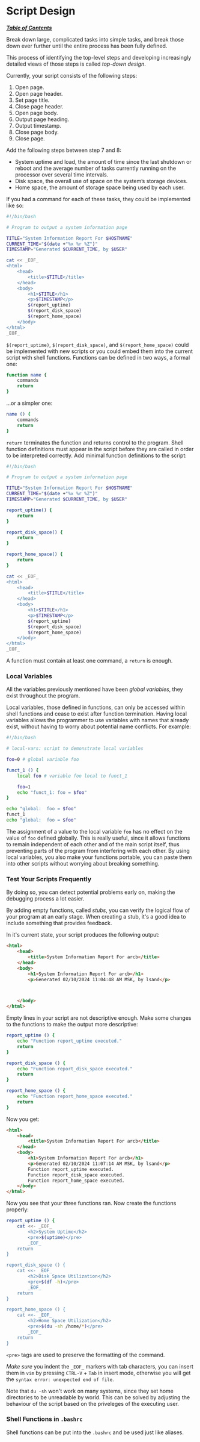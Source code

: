 # Script Design

[***Table of Contents***](./00-contents.md)

Break down large, complicated tasks into simple tasks, and break those down
ever further until the entire process has been fully defined.

This process of identifying the top-level steps and developing increasingly
detailed views of those steps is called *top-down design*.

Currently, your script consists of the following steps:

1. Open page.
2. Open page header.
3. Set page title.
4. Close page header.
5. Open page body.
6. Output page heading.
7. Output timestamp.
8. Close page body.
9. Close page.

Add the following steps between step 7 and 8:

- System uptime and load, the amount of time since the last shutdown or reboot
  and the average number of tasks currently running on the processor over
  several time intervals.
- Disk space, the overall use of space on the system’s storage devices.
- Home space, the amount of storage space being used by each user.

If you had a command for each of these tasks, they could be implemented like
so:

```bash
#!/bin/bash 

# Program to output a system information page 

TITLE="System Information Report For $HOSTNAME" 
CURRENT_TIME="$(date +"%x %r %Z")" 
TIMESTAMP="Generated $CURRENT_TIME, by $USER" 

cat << _EOF_ 
<html> 
    <head> 
        <title>$TITLE</title> 
    </head> 
    <body> 
        <h1>$TITLE</h1> 
        <p>$TIMESTAMP</p> 
        $(report_uptime)    
        $(report_disk_space)
        $(report_home_space)
    </body> 
</html> 
_EOF_
```

`$(report_uptime)`, `$(report_disk_space)`, and `$(report_home_space)` could be
implemented with new scripts or you could embed them into the current script
with shell functions. Functions can be defined in two ways, a formal one:
```bash
function name {
    commands
    return
}
```

...or a simpler one:
```bash
name () {
    commands
    return
}
```

`return` terminates the function and returns control to the program. Shell
function definitions must appear in the script before they are called in order
to be interpreted correctly. Add minimal function definitions to the script:

```bash
#!/bin/bash 

# Program to output a system information page 

TITLE="System Information Report For $HOSTNAME" 
CURRENT_TIME="$(date +"%x %r %Z")" 
TIMESTAMP="Generated $CURRENT_TIME, by $USER" 

report_uptime() {
    return
}

report_disk_space() {
    return
}

report_home_space() {
    return
}

cat << _EOF_ 
<html> 
    <head> 
        <title>$TITLE</title> 
    </head> 
    <body> 
        <h1>$TITLE</h1> 
        <p>$TIMESTAMP</p> 
        $(report_uptime)    
        $(report_disk_space)
        $(report_home_space)
    </body> 
</html> 
_EOF_
```

A function must contain at least one command, a `return` is enough.

### Local Variables

All the variables previously mentioned have been *global variables*, they exist
throughout the program.

Local variables, those defined in functions, can only be accessed within shell
functions and cease to exist after function termination. Having  local
variables allows the programmer to use variables with names that already exist,
without having to worry about potential name conflicts. For example:

```bash
#!/bin/bash 

# local-vars: script to demonstrate local variables 

foo=0 # global variable foo 

funct_1 () { 
    local foo # variable foo local to funct_1 

    foo=1
    echo "funct_1: foo = $foo"
}

echo "global:  foo = $foo" 
funct_1 
echo "global:  foo = $foo" 
```

The assignment of a value to the local variable `foo` has no effect on the
value of `foo` defined globally. This is really useful, since it allows
functions to remain independent of each other and of the main script itself,
thus preventing parts of the program from interfering with each other. By using
local variables, you also make your functions portable, you can paste them into
other scripts without worrying about breaking something.

### Test Your Scripts Frequently

By doing so, you can detect potential problems early on, making the debugging
process a lot easier.

By adding empty functions, called *stubs*, you can verify the logical flow of
your program at an early stage. When creating a stub, it's a good idea to
include something that provides feedback.

In it's current state, your script produces the following output:

```html
<html>
    <head>
        <title>System Information Report For arcb</title>
    </head>
    <body>
        <h1>System Information Report For arcb</h1>
        <p>Generated 02/10/2024 11:04:48 AM MSK, by lsand</p>



    </body>
</html>
```

Empty lines in your script are not descriptive enough. Make some changes to the
functions to make the output more descriptive:

```bash
report_uptime () { 
    echo "Function report_uptime executed." 
    return 
} 

report_disk_space () { 
    echo "Function report_disk_space executed." 
    return 
} 

report_home_space () { 
    echo "Function report_home_space executed." 
    return 
}
```

Now you get:

```html
<html>
    <head>
        <title>System Information Report For arcb</title>
    </head>
    <body>
        <h1>System Information Report For arcb</h1>
        <p>Generated 02/10/2024 11:07:14 AM MSK, by lsand</p>
        Function report_uptime executed.
        Function report_disk_space executed.
        Function report_home_space executed.
    </body>
</html>
```

Now you see that your three functions ran. Now create the functions properly:

```bash
report_uptime () { 
    cat <<- _EOF_ 
        <h2>System Uptime</h2> 
        <pre>$(uptime)</pre> 
        _EOF_ 
    return 
}

report_disk_space () { 
    cat <<- _EOF_ 
        <h2>Disk Space Utilization</h2> 
        <pre>$(df -h)</pre> 
        _EOF_ 
    return 
}

report_home_space () { 
    cat <<- _EOF_ 
        <h2>Home Space Utilization</h2> 
        <pre>$(du -sh /home/*)</pre> 
        _EOF_ 
    return 
}
```

`<pre>` tags are used to preserve the formatting of the command.

*Make sure* you indent the `_EOF_` markers with tab characters, you can insert
them in `vim` by pressing `CTRL-V` + `Tab` in insert mode, otherwise you will
get the `syntax error: unexpected end of file`.

Note that `du -sh` won't work on many systems, since they set home directories
to be unreadable by world. This can be solved by adjusting the behaviour of the
script based on the priveleges of the executing user.

### Shell Functions in `.bashrc`

Shell functions can be put into the `.bashrc` and be used just like aliases.
